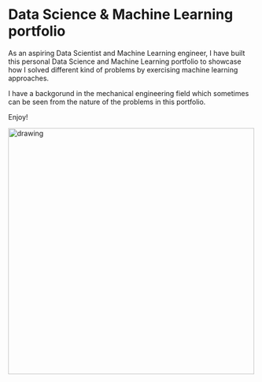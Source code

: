 # Data Science & Machine Learning portfolio
As an aspiring Data Scientist and Machine Learning engineer, I have built this personal Data Science and Machine Learning portfolio to showcase how I solved different kind of problems by exercising machine learning approaches.

I have a backgorund in the mechanical engineering field which sometimes can be seen from the nature of the problems in this portfolio.

Enjoy!

<img src="https://user-images.githubusercontent.com/75247240/210528595-5b9bd4c5-d88f-4c8b-9553-f8798e28f359.png" alt="drawing" width="500"/>

